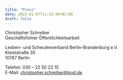 ```yaml
---
title: "Press"
date: 2022-01-07T11:53:49+01:00
draft: false
---
```


Christopher Schreiber\
Geschäftsführer Öffentlichkeitsarbeit

Lesben- und Schwulenverband Berlin-Brandenburg e.V.\
Kleiststraße 35\
10787 Berlin

Telefon: 030 – 22 50 22 15\
E-Mail: christopher.schreiber@lsvd.de
